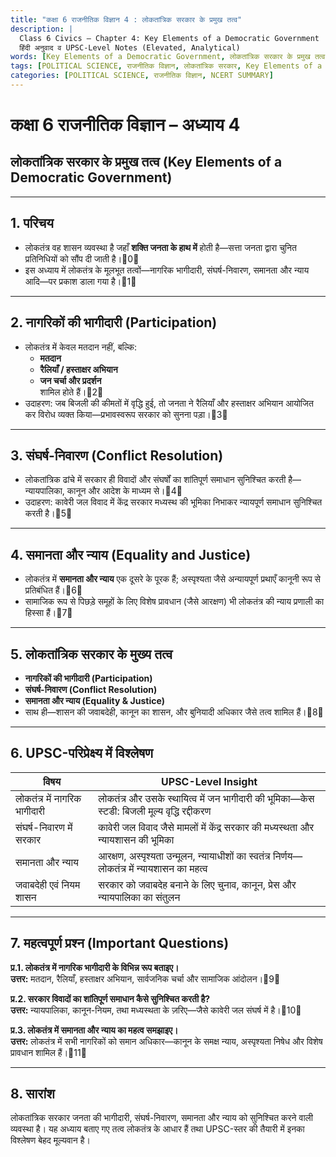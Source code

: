 ```yaml
---
title: "कक्षा 6 राजनीतिक विज्ञान 4 : लोकतांत्रिक सरकार के प्रमुख तत्व"
description: |
  Class 6 Civics – Chapter 4: Key Elements of a Democratic Government  
  हिंदी अनुवाद व UPSC-Level Notes (Elevated, Analytical)
words: [Key Elements of a Democratic Government, लोकतांत्रिक सरकार के प्रमुख तत्व, Class 6 Civics Chapter 4]
tags: [POLITICAL SCIENCE, राजनीतिक विज्ञान, लोकतांत्रिक सरकार, Key Elements of a Democratic Government, NCERT SUMMARY, CLASS 6]
categories: [POLITICAL SCIENCE, राजनीतिक विज्ञान, NCERT SUMMARY]
---
```


# कक्षा 6 राजनीतिक विज्ञान – अध्याय 4  
## लोकतांत्रिक सरकार के प्रमुख तत्व (Key Elements of a Democratic Government)

---

## 1. परिचय
- लोकतंत्र वह शासन व्यवस्था है जहाँ **शक्ति जनता के हाथ में** होती है—सत्ता जनता द्वारा चुनित प्रतिनिधियों को सौंप दी जाती है।0
- इस अध्याय में लोकतंत्र के मूलभूत तत्वों—नागरिक भागीदारी, संघर्ष-निवारण, समानता और न्याय आदि—पर प्रकाश डाला गया है।1

---

## 2. नागरिकों की भागीदारी (Participation)
- लोकतंत्र में केवल मतदान नहीं, बल्कि:
  - **मतदान**  
  - **रैलियाँ / हस्ताक्षर अभियान**  
  - **जन चर्चा और प्रदर्शन**  
  शामिल होते हैं।2
- उदाहरण: जब बिजली की कीमतों में वृद्धि हुई, तो जनता ने रैलियाँ और हस्ताक्षर अभियान आयोजित कर विरोध व्यक्त किया—प्रभावस्वरूप सरकार को सुनना पड़ा।3

---

## 3. संघर्ष-निवारण (Conflict Resolution)
- लोकतांत्रिक ढांचे में सरकार ही विवादों और संघर्षों का शांतिपूर्ण समाधान सुनिश्चित करती है—न्यायपालिका, कानून और आदेश के माध्यम से।4
- उदाहरण: कावेरी जल विवाद में केंद्र सरकार मध्यस्थ की भूमिका निभाकर न्यायपूर्ण समाधान सुनिश्चित करती है।5

---

## 4. समानता और न्याय (Equality and Justice)
- लोकतंत्र में **समानता और न्याय** एक दूसरे के पूरक हैं; अस्पृश्यता जैसे अन्यायपूर्ण प्रथाएँ कानूनी रूप से प्रतिबंधित हैं।6
- सामाजिक रूप से पिछड़े समूहों के लिए विशेष प्रावधान (जैसे आरक्षण) भी लोकतंत्र की न्याय प्रणाली का हिस्सा हैं।7

---

## 5. लोकतांत्रिक सरकार के मुख्य तत्व
- **नागरिकों की भागीदारी (Participation)**  
- **संघर्ष-निवारण (Conflict Resolution)**  
- **समानता और न्याय (Equality & Justice)**  
- साथ ही—शासन की जवाबदेही, कानून का शासन, और बुनियादी अधिकार जैसे तत्व शामिल हैं।8

---

## 6. UPSC-परिप्रेक्ष्य में विश्लेषण

| विषय | UPSC-Level Insight |
|-------|--------------------|
| लोकतंत्र में नागरिक भागीदारी | लोकतंत्र और उसके स्थायित्व में जन भागीदारी की भूमिका—केस स्टडी: बिजली मूल्य वृद्धि रद्दीकरण |
| संघर्ष-निवारण में सरकार | कावेरी जल विवाद जैसे मामलों में केंद्र सरकार की मध्यस्थता और न्यायशासन की भूमिका |
| समानता और न्याय | आरक्षण, अस्पृश्यता उन्मूलन, न्यायाधीशों का स्वतंत्र निर्णय—लोकतंत्र में न्यायशासन का महत्व |
| जवाबदेही एवं नियम शासन | सरकार को जवाबदेह बनाने के लिए चुनाव, कानून, प्रेस और न्यायपालिका का संतुलन |

---

## 7. महत्वपूर्ण प्रश्न (Important Questions)

**प्र.1. लोकतंत्र में नागरिक भागीदारी के विभिन्न रूप बताइए।**  
**उत्तर:** मतदान, रैलियाँ, हस्ताक्षर अभियान, सार्वजनिक चर्चा और सामाजिक आंदोलन।9

**प्र.2. सरकार विवादों का शांतिपूर्ण समाधान कैसे सुनिश्चित करती है?**  
**उत्तर:** न्यायपालिका, कानून-नियम, तथा मध्यस्थता के ज़रिए—जैसे कावेरी जल संघर्ष में है।10

**प्र.3. लोकतंत्र में समानता और न्याय का महत्व समझाइए।**  
**उत्तर:** लोकतंत्र में सभी नागरिकों को समान अधिकार—कानून के समक्ष न्याय, अस्पृश्यता निषेध और विशेष प्रावधान शामिल हैं।11

---

## 8. सारांश
लोकतांत्रिक सरकार जनता की भागीदारी, संघर्ष-निवारण, समानता और न्याय को सुनिश्चित करने वाली व्यवस्था है। यह अध्याय बताए गए तत्व लोकतंत्र के आधार हैं तथा UPSC-स्तर की तैयारी में इनका विश्लेषण बेहद मूल्यवान है।
